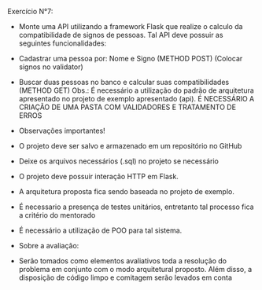Exercício N°7:

- Monte uma API utilizando a framework Flask que realize o calculo da compatibilidade de
signos de pessoas. Tal API deve possuir as seguintes funcionalidades:

* Cadastrar uma pessoa por: Nome e Signo (METHOD POST) (Colocar signos no validator)
- Buscar duas pessoas no banco e calcular suas compatibilidades (METHOD GET)
Obs.: É necessário a utilização do padrão de arquitetura apresentado no projeto de exemplo
apresentado (api). É NECESSÁRIO A CRIAÇÃO DE UMA PASTA COM VALIDADORES E
TRATAMENTO DE ERROS

- Observações importantes!

* O projeto deve ser salvo e armazenado em um repositório no GitHub
- Deixe os arquivos necessários (.sql) no projeto se necessário
- O projeto deve possuir interação HTTP em Flask.
- A arquitetura proposta fica sendo baseada no projeto de exemplo.
- É necessario a presença de testes unitários, entretanto tal processo fica a critério do
mentorado
- É necessário a utilização de POO para tal sistema.

- Sobre a avaliação:

* Serão tomados como elementos avaliativos toda a resolução do problema em conjunto com o
modo arquitetural proposto. Além disso, a disposição de código limpo e comitagem serão levados
em conta
